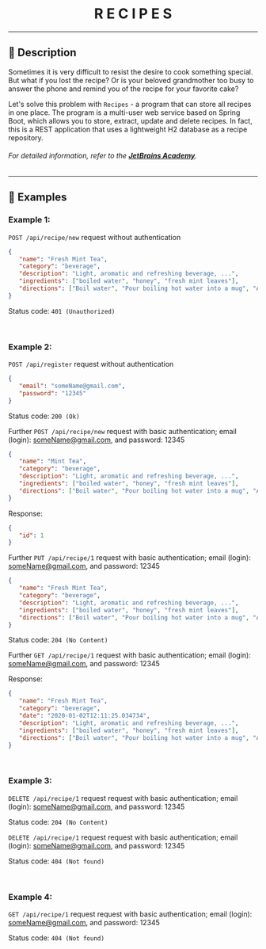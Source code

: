 <h1 align="center">
    R E C I P E S
</h1>

___

## 🚀 **Description**

Sometimes it is very difficult to resist the desire to cook something special. But what if you lost the recipe? Or is your beloved grandmother too busy to answer the phone and remind you of the recipe for your favorite cake?

Let's solve this problem with `Recipes` - a program that can store all recipes in one place. The program is a multi-user web service based on Spring Boot, which allows you to store, extract, update and delete recipes. In fact, this is a REST application that uses a lightweight H2 database as a recipe repository.

###### *For detailed information, refer to the [**JetBrains Academy**](https://hyperskill.org/projects/130?track=12).*

___

## 🔬 **Examples**

### **Example 1:** 

`POST /api/recipe/new` request without authentication

```json
{
   "name": "Fresh Mint Tea",
   "category": "beverage",
   "description": "Light, aromatic and refreshing beverage, ...",
   "ingredients": ["boiled water", "honey", "fresh mint leaves"],
   "directions": ["Boil water", "Pour boiling hot water into a mug", "Add fresh mint leaves", "Mix and let the mint leaves seep for 3-5 minutes", "Add honey and mix again"]
}
```

Status code: `401 (Unauthorized)`

<br>

### **Example 2:** 

`POST /api/register` request without authentication

```json
{
   "email": "someName@gmail.com",
   "password": "12345"
}
```

Status code: `200 (Ok)`

Further `POST /api/recipe/new` request with basic authentication; email (login): someName@gmail.com, and password: 12345

```json
{
   "name": "Mint Tea",
   "category": "beverage",
   "description": "Light, aromatic and refreshing beverage, ...",
   "ingredients": ["boiled water", "honey", "fresh mint leaves"],
   "directions": ["Boil water", "Pour boiling hot water into a mug", "Add fresh mint leaves", "Mix and let the mint leaves seep for 3-5 minutes", "Add honey and mix again"]
}
```

Response:

```json
{
   "id": 1
}
```

Further `PUT /api/recipe/1` request with basic authentication; email (login): someName@gmail.com, and password: 12345

```json
{
   "name": "Fresh Mint Tea",
   "category": "beverage",
   "description": "Light, aromatic and refreshing beverage, ...",
   "ingredients": ["boiled water", "honey", "fresh mint leaves"],
   "directions": ["Boil water", "Pour boiling hot water into a mug", "Add fresh mint leaves", "Mix and let the mint leaves seep for 3-5 minutes", "Add honey and mix again"]
}
```

Status code: `204 (No Content)`

Further `GET /api/recipe/1` request with basic authentication; email (login): someName@gmail.com, and password: 12345

Response:

```json
{
   "name": "Fresh Mint Tea",
   "category": "beverage",
   "date": "2020-01-02T12:11:25.034734",
   "description": "Light, aromatic and refreshing beverage, ...",
   "ingredients": ["boiled water", "honey", "fresh mint leaves"],
   "directions": ["Boil water", "Pour boiling hot water into a mug", "Add fresh mint leaves", "Mix and let the mint leaves seep for 3-5 minutes", "Add honey and mix again"]
}
```

<br>

### **Example 3:** 

`DELETE /api/recipe/1` request request with basic authentication; email (login): someName@gmail.com, and password: 12345

Status code: `204 (No Content)`

`DELETE /api/recipe/1` request request with basic authentication; email (login): someName@gmail.com, and password: 12345

Status code: `404 (Not found)`

<br>

### **Example 4:** 

`GET /api/recipe/1` request request with basic authentication; email (login): someName@gmail.com, and password: 12345

Status code: `404 (Not found)`
